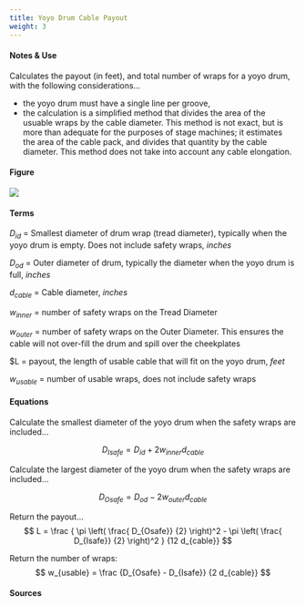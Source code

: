 ```yaml
---
title: Yoyo Drum Cable Payout
weight: 3
---
```


#### Notes & Use

Calculates the payout (in feet), and total number of wraps for a yoyo drum, with the following considerations...

* the yoyo drum must have a single line per groove,
* the calculation is a simplified method that divides the area of the usuable wraps by the cable diameter.  This method is not exact, but is more than adequate for the purposes of stage machines; it estimates the area of the cable pack, and divides that quantity by the cable diameter.  This method does not take into account any cable elongation.

#### Figure

![](../image/drum_yoyo_payout.jpg)

#### Terms

$D_{id}$ = Smallest diameter of drum wrap (tread diameter), typically when the yoyo drum is empty. Does not include safety wraps, *inches*

$D_{od}$ = Outer diameter of drum, typically the diameter when the yoyo drum is full, *inches*

$d_{cable}$ = Cable diameter, *inches*

$w_{inner}$ = number of safety wraps on the Tread Diameter

$w_{outer}$ = number of safety wraps on the Outer Diameter.  This ensures the cable will not over-fill the drum and spill over the cheekplates

$L = payout, the length of usable cable that will fit on the yoyo drum, *feet*

$w_{usable}$ = number of usable wraps, does not include safety wraps

#### Equations

Calculate the smallest diameter of the yoyo drum when the safety wraps are included...

$$ D_{Isafe} =
    D_{id} + 2 w_{inner} d_{cable}
$$

Calculate the largest diameter of the yoyo drum when the safety wraps are included...

$$ D_{Osafe} = 
    D_{od} - 2 w_{outer} d_{cable}
$$

Return the payout...
$$ L = \frac
        {   \pi \left( \frac{ D_{Osafe}} {2} \right)^2 -
            \pi \left( \frac{ D_{Isafe}} {2} \right)^2
        }
        {12 d_{cable}}
$$

Return the number of wraps:
$$ w_{usable} = \frac 
        {D_{Osafe} - D_{Isafe}}
        {2 d_{cable}}
$$

#### Sources